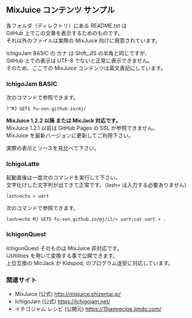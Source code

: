## MixJuice コンテンツ サンプル

各フォルダ（ディレクトリ）にある README.txt は<br>
GitHub 上でこの文章を表示するためのものです。<br>
それ以外のファイルは実際の MixJuice 向けに用意されています。

IchigoJam BASIC の カナ は Shift_JIS の半角と同じですが、<br>
GitHub 上での表示は UTF-8 でないと正常に表示できません。<br>
そのため、ここでの MixJuice コンテンツは英文表記にしています。

### IchigoJam BASIC

次のコマンドで参照できます。

```
?"MJ GETS fu-sen.github.io/mj/
```

**MixJuice 1.2.2 以降 または MicJack 対応です。**<br>
MixJuice 1.2.1 以前は GitHub Pages の SSL が参照できません。<br>
MixJuice を最新バージョンに更新してご利用下さい。

実際の表示とソースを見比べて下さい。

### IchigoLatte

起動直後は一度次のコマンドを実行して下さい。<br>
文字化けした文字列が出てきて正常です。（lash> は入力する必要ありません）

```
lash>echo > uart
```

次のコマンドで参照できます。

```
lash>echo MJ GETS fu-sen.github.io/mj/il/> uart;cat uart > .
```

### IchigonQuest

IchigonQuest そのものは MixJuice 非対応です。<br>
IJUtilities を用いて変換する事で公開できます。<br>
上位互換の MicJack が Kidspod; のプログラム送受に対応しています。

### 関連サイト

* MixJuice (公式) http://mixjuice.shizentai.jp/
* IchigoJam (公式) https://ichigojam.net/
* イチゴジャム レシピ (公開元) https://15jamrecipe.jimdo.com/

